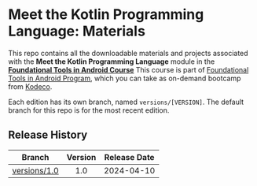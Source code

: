 # Meet the Kotlin Programming Language: Materials

This repo contains all the downloadable materials and projects associated with the **Meet the Kotlin Programming Language** module in the **[Foundational Tools in Android Course](https://www.kodeco.com/android/paths/foundational-tools-android)** This course is part of [Foundational Tools in Android Program](https://www.kodeco.com/android/programs/foundational-tools-android), which you can take as on-demand bootcamp from [Kodeco](https://www.kodeco.com).

Each edition has its own branch, named `versions/[VERSION]`. The default branch for this repo is for the most recent edition.

## Release History

| Branch                                                                                  | Version | Release Date |
| --------------------------------------------------------------------------------------- |:-------:|:------------:|
| [versions/1.0](https://github.com/kodecocodes/m3-kpl-materials/tree/versions/1.0) | 1.0     | 2024-04-10   |
